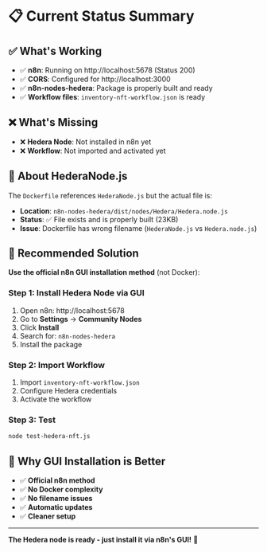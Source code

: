 # 📋 Current Status Summary

## ✅ **What's Working**
- ✅ **n8n**: Running on http://localhost:5678 (Status 200)
- ✅ **CORS**: Configured for http://localhost:3000
- ✅ **n8n-nodes-hedera**: Package is properly built and ready
- ✅ **Workflow files**: `inventory-nft-workflow.json` is ready

## ❌ **What's Missing**
- ❌ **Hedera Node**: Not installed in n8n yet
- ❌ **Workflow**: Not imported and activated yet

## 🔧 **About HederaNode.js**
The `Dockerfile` references `HederaNode.js` but the actual file is:
- **Location**: `n8n-nodes-hedera/dist/nodes/Hedera/Hedera.node.js`
- **Status**: ✅ File exists and is properly built (23KB)
- **Issue**: Dockerfile has wrong filename (`HederaNode.js` vs `Hedera.node.js`)

## 🎯 **Recommended Solution**
**Use the official n8n GUI installation method** (not Docker):

### **Step 1: Install Hedera Node via GUI**
1. Open n8n: http://localhost:5678
2. Go to **Settings** → **Community Nodes**
3. Click **Install**
4. Search for: `n8n-nodes-hedera`
5. Install the package

### **Step 2: Import Workflow**
1. Import `inventory-nft-workflow.json`
2. Configure Hedera credentials
3. Activate the workflow

### **Step 3: Test**
```bash
node test-hedera-nft.js
```

## 🚀 **Why GUI Installation is Better**
- ✅ **Official n8n method**
- ✅ **No Docker complexity**
- ✅ **No filename issues**
- ✅ **Automatic updates**
- ✅ **Cleaner setup**

---
**The Hedera node is ready - just install it via n8n's GUI!** 🎯 